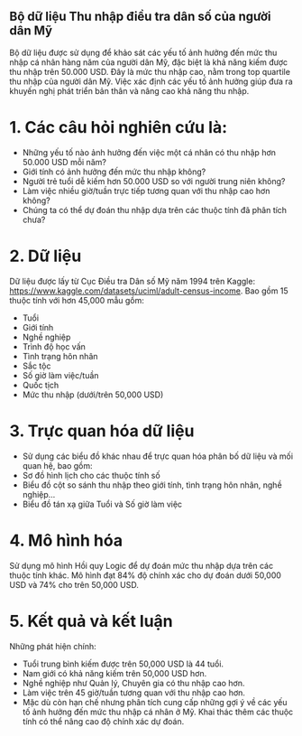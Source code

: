 ## Bộ dữ liệu Thu nhập điều tra dân số của người dân Mỹ
Bộ dữ liệu được sử dụng để khảo sát các yếu tố ảnh hưởng đến mức thu nhập cá nhân hàng năm của người dân Mỹ, đặc biệt là khả năng kiếm được thu nhập trên 50.000 USD. Đây là mức thu nhập cao, nằm trong top quartile thu nhập của người dân Mỹ. Việc xác định các yếu tố ảnh hưởng giúp đưa ra khuyến nghị phát triển bản thân và nâng cao khả năng thu nhập.
# 1. Các câu hỏi nghiên cứu là:
- Những yếu tố nào ảnh hưởng đến việc một cá nhân có thu nhập hơn 50.000 USD mỗi năm?
- Giới tính có ảnh hưởng đến mức thu nhập không?
- Người trẻ tuổi dễ kiếm hơn 50.000 USD so với người trung niên không?
- Làm việc nhiều giờ/tuần trực tiếp tương quan với thu nhập cao hơn không?
- Chúng ta có thể dự đoán thu nhập dựa trên các thuộc tính đã phân tích chưa?
# 2. Dữ liệu
Dữ liệu được lấy từ Cục Điều tra Dân số Mỹ năm 1994 trên Kaggle: https://www.kaggle.com/datasets/uciml/adult-census-income. Bao gồm 15 thuộc tính với hơn 45,000 mẫu gồm:
- Tuổi
- Giới tính
- Nghề nghiệp
- Trình độ học vấn
- Tình trạng hôn nhân
- Sắc tộc
- Số giờ làm việc/tuần
- Quốc tịch
- Mức thu nhập (dưới/trên 50,000 USD)
# 3. Trực quan hóa dữ liệu
- Sử dụng các biểu đồ khác nhau để trực quan hóa phân bố dữ liệu và mối quan hệ, bao gồm:
- Sơ đồ hình lịch cho các thuộc tính số
- Biểu đồ cột so sánh thu nhập theo giới tính, tình trạng hôn nhân, nghề nghiệp...
- Biểu đồ tán xạ giữa Tuổi và Số giờ làm việc
# 4. Mô hình hóa
Sử dụng mô hình Hồi quy Logic để dự đoán mức thu nhập dựa trên các thuộc tính khác. Mô hình đạt 84% độ chính xác cho dự đoán dưới 50,000 USD và 74% cho trên 50,000 USD.
# 5. Kết quả và kết luận
Những phát hiện chính:
- Tuổi trung bình kiếm được trên 50,000 USD là 44 tuổi.
- Nam giới có khả năng kiếm trên 50,000 USD hơn.
- Nghề nghiệp như Quản lý, Chuyên gia có thu nhập cao hơn.
- Làm việc trên 45 giờ/tuần tương quan với thu nhập cao hơn.
- Mặc dù còn hạn chế nhưng phân tích cung cấp những gợi ý về các yếu tố ảnh hưởng đến mức thu nhập cá nhân ở Mỹ. Khai thác thêm các thuộc tính có thể nâng cao độ chính xác dự đoán.
